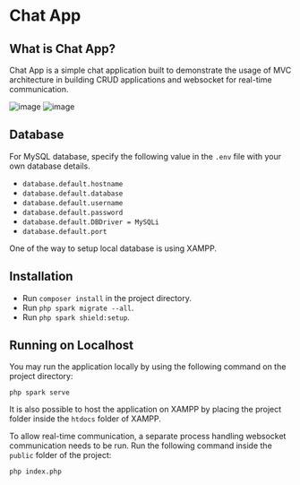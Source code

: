 # Chat App

## What is Chat App?

Chat App is a simple chat application built to demonstrate the usage of MVC architecture in building CRUD applications and websocket for real-time communication.

![image](https://user-images.githubusercontent.com/56353860/187077741-8035a14d-8b5a-47e2-ade9-bf65d137cf1f.png)
![image](https://user-images.githubusercontent.com/56353860/187078025-f3f4abae-b520-4360-ac64-42554f4773d6.png)

## Database

For MySQL database, specify the following value in the `.env` file with your own database details.

- `database.default.hostname`
- `database.default.database`
- `database.default.username`
- `database.default.password`
- `database.default.DBDriver = MySQLi`
- `database.default.port`

One of the way to setup local database is using XAMPP.

## Installation

- Run `composer install` in the project directory.
- Run `php spark migrate --all`.
- Run `php spark shield:setup`.

## Running on Localhost

You may run the application locally by using the following command on the project directory:

`php spark serve`

It is also possible to host the application on XAMPP by placing the project folder inside the `htdocs` folder of XAMPP.

To allow real-time communication, a separate process handling websocket communication needs to be run. Run the following command inside the `public` folder of the project:

`php index.php`
